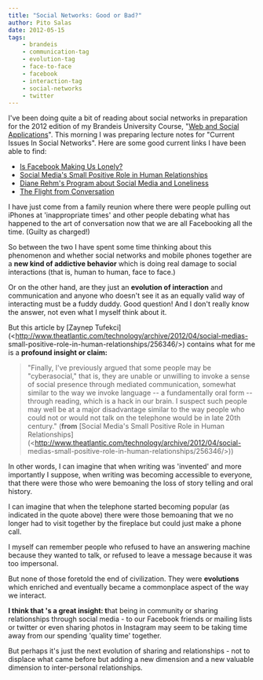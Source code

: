 ```yaml
---
title: "Social Networks: Good or Bad?"
author: Pito Salas
date: 2012-05-15
tags:
    - brandeis
    - communication-tag
    - evolution-tag
    - face-to-face
    - facebook
    - interaction-tag
    - social-networks
    - twitter
---
```




I've been doing quite a bit of reading about social networks in preparation
for the 2012 edition of my Brandeis University Course, "[Web and Social
Applications](<https://sites.google.com/site/jbs2012cosiwebsocial/>)". This
morning I was preparing lecture notes for "Current Issues In Social Networks".
Here are some good current links I have been able to find:

  * [Is Facebook Making Us Lonely?](<http://www.theatlantic.com/magazine/archive/2012/05/is-facebook-making-us-lonely/8930/>)
  * [Social Media's Small Positive Role in Human Relationships](<http://www.theatlantic.com/technology/archive/2012/04/social-medias-small-positive-role-in-human-relationships/256346/>)
  * [Diane Rehm's Program about Social Media and Loneliness](<http://thedianerehmshow.org/shows/2012-05-14/social-media-and-loneliness>)
  * [The Flight from Conversation](<http://www.nytimes.com/2012/04/22/opinion/sunday/the-flight-from-conversation.html?pagewanted=all>)

I have just come from a family reunion where there were people pulling out
iPhones at 'inappropriate times' and other people debating what has happened
to the art of conversation now that we are all Facebooking all the time.
(Guilty as charged!)

So between the two I have spent some time thinking about this phenomenon and
whether social networks and mobile phones together are a **new kind of
addictive behavior** which is doing real damage to social interactions (that
is, human to human, face to face.)

Or on the other hand, are they just an **evolution of interaction** and
communication and anyone who doesn't see it as an equally valid way of
interacting must be a fuddy duddy. Good question! And I don't really know the
answer, not even what I myself think about it.

But this article by [Zaynep
Tufekci](<http://www.theatlantic.com/technology/archive/2012/04/social-medias-
small-positive-role-in-human-relationships/256346/>) contains what for me is a
**profound insight or claim:**

> "Finally, I've previously argued that some people may be "cyberasocial,"
> that is, they are unable or unwilling to invoke a sense of social presence
> through mediated communication, somewhat similar to the way we invoke
> language -- a fundamentally oral form -- through reading, which is a hack in
> our brain. I suspect such people may well be at a major disadvantage similar
> to the way people who could not or would not talk on the telephone would be
> in late 20th century." (**from** [Social Media's Small Positive Role in
> Human
> Relationships](<http://www.theatlantic.com/technology/archive/2012/04/social-
> medias-small-positive-role-in-human-relationships/256346/>))

In other words, I can imagine that when writing was 'invented' and more
importantly I suppose, when writing was becoming accessible to everyone, that
there were those who were bemoaning the loss of story telling and oral
history.

I can imagine that when the telephone started becoming popular (as indicated
in the quote above) there were those bemoaning that we no longer had to visit
together by the fireplace but could just make a phone call.

I myself can remember people who refused to have an answering machine because
they wanted to talk, or refused to leave a message because it was too
impersonal.

But none of those foretold the end of civilization. They were **evolutions**
which enriched and eventually became a commonplace aspect of the way we
interact.

**I think that 's a great insight: t**hat being in community or sharing
relationships through social media - to our Facebook friends or mailing lists
or twitter or even sharing photos in Instagram may seem to be taking time away
from our spending 'quality time' together.

But perhaps it's just the next evolution of sharing and relationships - not to
displace what came before but adding a new dimension and a new valuable
dimension to inter-personal relationships.


